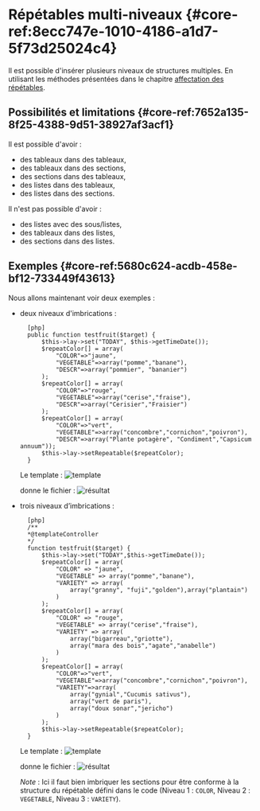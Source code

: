 # Répétables multi-niveaux {#core-ref:8ecc747e-1010-4186-a1d7-5f73d25024c4}

Il est possible d'insérer plusieurs niveaux de structures multiples. En utilisant
les méthodes présentées dans le chapitre [affectation des répétables][repeat].

## Possibilités et limitations {#core-ref:7652a135-8f25-4388-9d51-38927af3acf1}

Il est possible d'avoir :

* des tableaux dans des tableaux,
* des tableaux dans des sections,
* des sections dans des tableaux,
* des listes dans des tableaux,
* des listes dans des sections.

Il n'est pas possible d'avoir :

* des listes avec des sous/listes, 
* des tableaux dans des listes,
* des sections dans des listes.

## Exemples {#core-ref:5680c624-acdb-458e-bf12-733449f43613}

Nous allons maintenant voir deux exemples :

* deux niveaux d'imbrications :
    
        [php]
        public function testfruit($target) {
            $this->lay->set("TODAY", $this->getTimeDate());
            $repeatColor[] = array( 
                "COLOR"=>"jaune",
                "VEGETABLE"=>array("pomme","banane"),
                "DESCR"=>array("pommier", "bananier")
            );
            $repeatColor[] = array(
                "COLOR"=>"rouge",
                "VEGETABLE"=>array("cerise","fraise"),
                "DESCR"=>array("Cerisier","Fraisier")
            );
            $repeatColor[] = array(
                "COLOR"=>"vert",
                "VEGETABLE"=>array("concombre","cornichon","poivron"),
                "DESCR"=>array("Plante potagère", "Condiment","Capsicum annuum"));
            $this->lay->setRepeatable($repeatColor);
        }
        
    Le template :
    ![ template ](advanced/template/odt_multiple_2_level_template.png)
    
    donne le fichier :
    ![ résultat ](advanced/template/odt_multiple_2_level_generated.png)
* trois niveaux d’imbrications :
    
        [php]
        /**
        *@templateController
        */
        function testfruit($target) {
            $this->lay->set("TODAY",$this->getTimeDate());
            $repeatColor[] = array(
                "COLOR" => "jaune",
                "VEGETABLE" => array("pomme","banane"),
                "VARIETY" => array(
                    array("granny", "fuji","golden"),array("plantain")
                )
            );
            $repeatColor[] = array(
                "COLOR" => "rouge",
                "VEGETABLE" => array("cerise","fraise"),
                "VARIETY" => array(
                    array("bigarreau","griotte"),
                    array("mara des bois","agate","anabelle")
                )
            );
            $repeatColor[] = array(
                "COLOR"=>"vert",
                "VEGETABLE"=>array("concombre","cornichon","poivron"),
                "VARIETY"=>array(
                    array("gynial","Cucumis sativus"),
                    array("vert de paris"),
                    array("doux sonar","jericho")
                )
            );
            $this->lay->setRepeatable($repeatColor);
        }
        
    Le template :
    ![ template ](advanced/template/odt_multiple_3_level_template.png)
    
    donne le fichier :
    ![ résultat ](advanced/template/odt_multiple_3_level_generated.png)
    
    *Note* : Ici il faut bien imbriquer les sections pour être conforme à la
    structure du répétable défini dans le code (Niveau 1 : `COLOR`, Niveau 2 :
    `VEGETABLE`, Niveau 3 : `VARIETY`).

<!-- link -->
[repeat]:   #core-ref:9c954528-4c99-4423-ace2-0c445bc698ca